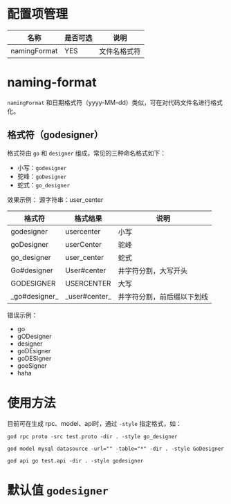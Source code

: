 # 配置项管理

| 名称           | 是否可选 | 说明     |
|--------------|------|--------|
| namingFormat | YES  | 文件名格式符 |

# naming-format

`namingFormat` 和日期格式符（yyyy-MM-dd）类似，可在对代码文件名进行格式化。

## 格式符（godesigner）

格式符由 `go` 和 `designer` 组成，常见的三种命名格式如下：

* 小写：`godesigner`
* 驼峰：`goDesigner`
* 蛇式：`go_designer`

效果示例：
源字符串：user_center

| 格式符            | 格式结果           | 说明            |
|----------------|----------------|---------------|
| godesigner     | usercenter     | 小写            |
| goDesigner     | userCenter     | 驼峰            |
| go_designer    | user_center    | 蛇式            |
| Go#designer    | User#center    | 井字符分割，大写开头    |
| GODESIGNER     | USERCENTER     | 大写            |
| \_go#designer_ | \_user#center_ | 井字符分割，前后缀以下划线 |


错误示例：
* go
* gODesigner
* designer
* goDEsigner
* goDESigner
* goeSigner
* haha

# 使用方法
目前可在生成 rpc、model、api时，通过 `-style` 指定格式，如：
```shell
god rpc proto -src test.proto -dir . -style go_designer
```

```shell
god model mysql datasource -url="" -table="*" -dir . -style GoDesigner
```

```shell
god api go test.api -dir . -style godesigner
```

# 默认值 `godesigner`